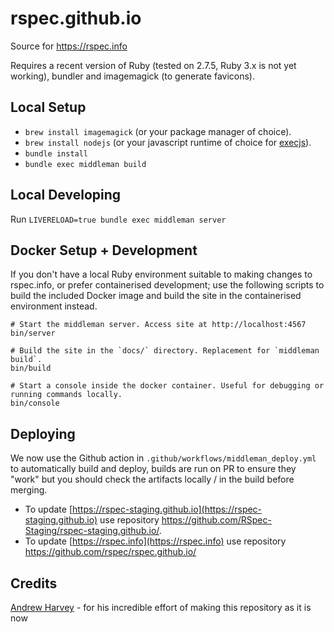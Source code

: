 rspec.github.io
===============

Source for https://rspec.info

Requires a recent version of Ruby (tested on 2.7.5, Ruby 3.x is not yet working), bundler and imagemagick (to generate favicons).

## Local Setup

* `brew install imagemagick` (or your package manager of choice).
* `brew install nodejs` (or your javascript runtime of choice for [execjs](https://github.com/rails/execjs)).
* `bundle install`
* `bundle exec middleman build`

## Local Developing

Run `LIVERELOAD=true bundle exec middleman server`

## Docker Setup + Development

If you don't have a local Ruby environment suitable to making changes to
rspec.info, or prefer containerised development; use the following scripts to
build the included Docker image and build the site in the containerised
environment instead.

```
# Start the middleman server. Access site at http://localhost:4567
bin/server

# Build the site in the `docs/` directory. Replacement for `middleman build`.
bin/build

# Start a console inside the docker container. Useful for debugging or running commands locally.
bin/console
```

## Deploying

We now use the Github action in `.github/workflows/middleman_deploy.yml` to automatically build
and deploy, builds are run on PR to ensure they "work" but you should check the artifacts locally
/ in the build before merging.

- To update [https://rspec-staging.github.io](https://rspec-staging.github.io) use repository https://github.com/RSpec-Staging/rspec-staging.github.io/.
- To update [https://rspec.info](https://rspec.info) use repository https://github.com/rspec/rspec.github.io/

## Credits

[Andrew Harvey](https://mootpointer.com) - for his incredible effort of making this repository as it is now
